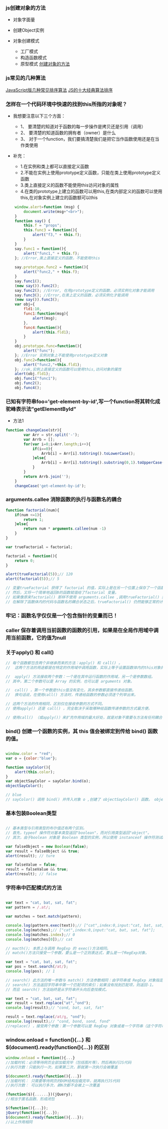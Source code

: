 ### js创建对象的方法
* 对象字面量
* 创建Object实例

* 对象创建模式
	* 工厂模式
	* 构造函数模式
	* 原型模式
[创建对象的方法](http://www.cnblogs.com/FromSnatch/archive/2012/05/20/2510682.html)

### js常见的几种算法
[JavaScript版几种常见排序算法](http://www.cnblogs.com/idche/archive/2011/02/16/1956397.html)
[JS的十大经典算法排序](http://www.cnblogs.com/dushao/p/6004883.html)


### 怎样在一个代码环境中快速的找到this所指的对象呢？
* 我想要注意以下三个方面： 
	* 1、 要清楚的知道对于函数的每一步操作是拷贝还是引用（调用） 
	* 2、 要清楚的知道函数的拥有者（owner）是什么 
	* 3、 对于一个function，我们要搞清楚我们是把它当作函数使用还是在当作类使用 

* 补充： 
	* 1.在实例和类上都可以直接定义函数 
	* 2.不能在实例上使用prototype定义函数，只能在类上使用prototype定义函数 
	* 3.类上直接定义的函数不能使用this访问对象的属性 
	* 4.在类的prototype上建立的函数可以用this,在类内部定义的函数可以使用this,在对象实例上建立的函数额可以this 

```javascript
	window.alert=function (msg) { 
		document.write(msg+"<br>"); 
	} 
	function say() { 
		this.f = "props"; 
		this.func3 = function(){
			alert("f3," + this.f);
		} 
	} 
	say.func1 = function(){
		alert("func1," + this.f);
	}; //Error,类上直接定义的函数，不能使用this 
	
	say.prototype.func2 = function(){
		alert("func2," + this.f);
	} 
	say.func1(); 
	(new say()).func2(); 
	say.func2(); //Error, 在用prototype定义的函数，必须实例化对象才能调用 
	say.func3(); //Error,在类上定义的函数，必须实例化才能调用 
	(new say()).func3(); 
	var obj={ 
		fld1:10, 
		func1:function(msg){
			alert(msg);
		}, 
		func4:function(){
			alert(this.fld1);
		} 
	} 
	obj.prototype.func=function(){
		alert("func");
	}; //Error 实例对象上不能使用prototype定义对象 
	obj.func2=function(){
		alert("func2,"+this.fld1);
	}; //ok,实例上直接定义的函数可以使用this,访问对象的属性
	alert(obj.fld1); 
	obj.func1("func1"); 
	obj.func2(); 
	obj.func4(); 

```

### 已知有字符串foo='get-element-by-id',写一个function将其转化成驼峰表示法”getElementById”
- 方法1
```javascript
function changeCase(str){
		var Arr = str.split('-');
		var Arrb = [];
		for(var i=0;i<Arr.length;i++){
			if(i==0){
				Arrb[i] = Arr[i].toString().toLowerCase();
			}else{
				Arrb[i] = Arr[i].toString().substring(0,1).toUpperCase()+ Arr[i].toString().substring(1).toLowerCase();
			}
		}
		return Arrb.join('');
	}
	changeCase('get-element-by-id');

```


### arguments.callee 消除函数的执行与函数名的耦合
```javascript
function factorial(num){
	if(num <=1){
		return 1;
	}else{
		return num * arguments.callee(num -1)
	}
}

var trueFactorial = factorial;

factorial = function(){
	return 0;
}

alert(trueFactorial(5));// 120
alert(factorial(5));// 5

// 变量trueFactorial 获得了 factorial 的值，实际上是在另一个位置上保存了一个函数的指针。
// 然后，又将一个简单地返回0的函数赋值给了factorial 变量。
// 如果像原来factorial() 那样不使用 arguments.callee ,调用trueFactorial() 就会返回0.
// 在解除了函数体内的代码与函数名的耦合状态之后，trueFactorial() 仍然能够正常的计算阶乘；至于factorial(),它现在只是一个返回0的函数。

```



### 牢记：函数名字仅仅是一个包含指针的变量而已！



### caller 保存着调用当前函数的函数的引用，如果是在全局作用域中调用当前函数，它的值为null



### 关于apply() 和 call()
```javascript
// 每个函数都包含两个非继承而来的方法：apply() 和 call() 。
//  这两个方法的用途都是在特定的作用域中调用函数，实际上等于设置函数体内的this对象的值。

//  apply() 方法接收两个参数：一个是在其中运行函数的作用域，另一个是参数数组。
// 其中，第二个参数可以是 Array 的实例，也可以是 arguments 对象。

//  call() ，第一个参数是this值没有变化，其余参数都直接传递给函数。
//  换句话说，在使用call() 方法时，传递给函数的参数必须逐个列举出来。

// 这两个方法的作用相同，区别仅在接收参数的方式不同。
// 使用apply() 还是 call() ，完全取决于采取哪种给函数传递参数的方式最方便。

// 使用call() （或apply()）来扩充作用域的最大好处，就是对象不需要与方法有任何耦合关系。

```



###  bind() 创建一个函数的实例，其 this 值会被绑定到传给 bind() 函数的值。
```javascript

window.color = "red";
var o = {color:"blue"};

function sayColor(){
	alert(this.color);
}
var objectSayColor = sayColor.bind(o);
objectSayColor();

// blue 
// sayColor() 调用 bind() 并传入对象 o ,创建了 objectSayColor() 函数。 objectSayColor() 函数的 this 值等于 o,因此即使是在全局作用域中调用这个函数，也会看到"blue"。

```



###  基本包装Boolean类型
```javascript

// 基本类型与引用类型的布尔值还有两个区别。 
// 首先，typeof 操作符对基本类型返回"boolean"，而对引用类型返回"object"。 
// 其次，由于boolean 对象是 Boolean 类型的实例，所以使用 instanceof 操作符测试Boolean 对象会返回true，而测试基本类型的布尔值则返回false。 

var falseObject = new Boolean(false);
var result = falseObject && true;
alert(result); // ture 

var falseValue = false;
result = falseValue && true;
alert(result); // false 

```


###  字符串中匹配模式的方法
```javascript

var text = "cat, bat, sat, fat";
var pattern = /.at/;

var matches = text.match(pattern);

console.log(pattern.exec(text));// ["cat",index:0,input:"cat, bat, sat, fat"]; 
console.log(matches);// ["cat",index:0,input:"cat, bat, sat, fat"]; 
console.log(matches.index);// 0 
console.log(matches[0]);// cat 

// macth(); 本质上与调用 RegExp 的 exec()方法相同。
// match()方法只接受一个参数，要么是一个正则表达式，要么是一个RegExp对象。

var text = "cat, bat, sat, fat";
var pos = text.search(/at/);
console.log(pos); // 1 

// search() 此方法的唯一参数与 match() 方法参数相同：由字符串或 RegExp 对象指定的一个正则表达式。 
// search() 方法返回字符串中第一个匹配项的索引；如果没有找到匹配项，则返回-1。 
// 而且 search() 方法始终是从字符串开头向后查找模式。 

var text = "cat, bat, sat, fat";
var result = text.replace("at","ond");
console.log(result);// "cond, bat, sat, fat" 

result = text.replace(/at/g, "ond");
console.log(result);// "cond, bond, sond, fond" 
//replace() ，接受两个参数：第一个参数可以是 RegExp 对象或者一个字符串（这个字符串不会被转换成）

```


###  window.onload = function(){...} 和 $(document).ready(function(){...}) 的区别
```javascript
window.onload = function(){...}
//加载时机：必须等待网页全部加载完毕（包括图片等），然后再执行JS代码
//执行次数：只能执行一次，如果第二次，那就第一次执行会被覆盖

$(document).ready(function(){...})
//加载时机： 只需要等待网页的DOM结构加载完毕，就再执行JS代码
//执行次数： 可以执行多次，弟N次都不会被上一次覆盖

(function($){......})(jQuery); 
//相当于匿名函数、形成闭包

$(function(){...}); 
jQuery(function(){...}); 
$(document).ready(function(){...});
//以上作用相同

```


